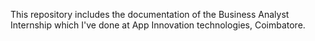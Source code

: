 This repository includes the documentation of the Business Analyst Internship which I've done at App Innovation technologies, Coimbatore.
